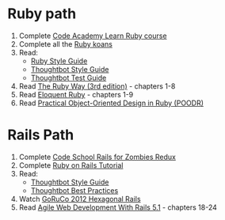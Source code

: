 # Ruby path
1. Complete [Code Academy Learn Ruby course](https://www.codecademy.com/learn/ruby)
2. Complete all the [Ruby koans](http://rubykoans.com/)
3. Read:
    - [Ruby Style Guide](https://github.com/bbatsov/ruby-style-guide)
    - [Thoughtbot Style Guide](https://github.com/thoughtbot/guides/tree/master/style/ruby)
    - [Thoughtbot Test Guide](https://github.com/thoughtbot/guides/tree/master/style/testing)
4. Read [The Ruby Way (3rd edition)](http://therubyway.io/) - chapters 1-8
5. Read [Eloquent Ruby](http://www.amazon.com/Eloquent-Ruby-Addison-Wesley-rofessional-Series/dp/0321584104) - chapters 1-9
6. Read [Practical Object-Oriented Design in Ruby (POODR)](http://www.poodr.com/)
# Rails Path
1. Complete [Code School Rails for Zombies Redux](https://www.codeschool.com/courses/rails-for-zombies-redux)
2. Complete [Ruby on Rails Tutorial](https://www.railstutorial.org/book)
4. Read: 
    - [Thoughtbot Style Guide](https://github.com/thoughtbot/guides/tree/master/style/rails)
    - [Thoughtbot Best Practices](https://github.com/thoughtbot/guides/tree/master/best-practices)
5. Watch [GoRuCo 2012 Hexagonal Rails](https://www.youtube.com/watch?v=CGN4RFkhH2M)
6. Read [Agile Web Development With Rails 5.1](https://pragprog.com/book/rails51/agile-web-development-with-rails-51) - chapters 18-24

